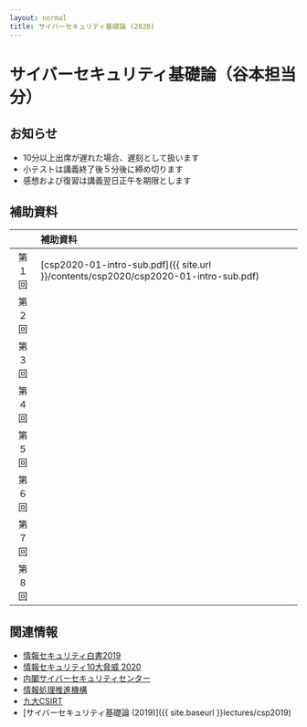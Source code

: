 ```yaml
---
layout: normal
title: サイバーセキュリティ基礎論 (2020)
---
```


# サイバーセキュリティ基礎論（谷本担当分）

## お知らせ

<!---
- BookQ で講義資料が開けない場合は [講義共通ページ](http://www.cs.kyushu-u.ac.jp/lectures/csp/2019/) から講義資料をダウンロードして下さい
--->
- 10分以上出席が遅れた場合、遅刻として扱います
- 小テストは講義終了後５分後に締め切ります
- 感想および復習は講義翌日正午を期限とします

## 補助資料

||補助資料|
|:-:|:-|
|第１回|[csp2020-01-intro-sub.pdf]({{ site.url }}/contents/csp2020/csp2020-01-intro-sub.pdf)|
|第２回|<!--- [csp2020-02-literacy-sub.pdf]({{ site.url }}/contents/csp2020/csp2020-02-literacy-sub.pdf) --->|
|第３回|<!--- [csp2020-03-literacy-sub.pdf]({{ site.url }}/contents/csp2020/csp2020-03-literacy-sub.pdf) --->|
|第４回|<!--- [csp2020-04-rinri-sub.pdf]({{ site.url }}/contents/csp2020/csp2020-04-rinri-sub.pdf) --->|
|第５回|<!--- [csp2020-05-tech-sub.pdf]({{ site.url }}/contents/csp2020/csp2020-05-tech-sub.pdf) --->|
|第６回|<!--- [csp2020-06-law-sub.pdf]({{ site.url }}/contents/csp2020/csp2020-06-law-sub.pdf) --->|
|第７回|<!--- [csp2020-07-chosaku-sub.pdf]({{ site.url }}/contents/csp2020/csp2020-07-chosaku-sub.pdf) --->|
|第８回|<!--- [csp2020-08-social-sub.pdf]({{ site.url }}/contents/csp2020/csp2020-08-social-sub.pdf) --->|

## 関連情報
- [情報セキュリティ白書2019](https://www.ipa.go.jp/security/publications/hakusyo/2019.html)
- [情報セキュリティ10大脅威 2020](https://www.ipa.go.jp/security/vuln/10threats2020.html)
- [内閣サイバーセキュリティセンター](https://www.nisc.go.jp/)
- [情報処理推進機構](https://www.ipa.go.jp/)
- [九大CSIRT](http://www.sec.kyushu-u.ac.jp/)
- [サイバーセキュリティ基礎論 (2019)]({{ site.baseurl }}lectures/csp2019)
